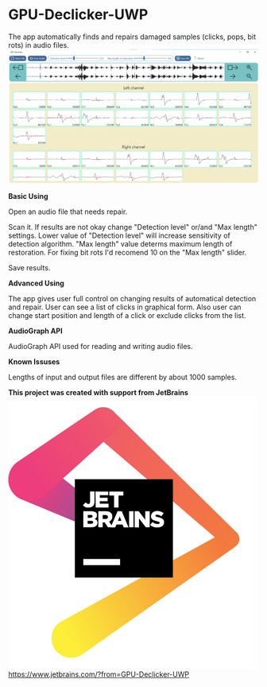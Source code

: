# GPU-Declicker-UWP
The app automatically finds and repairs damaged samples (clicks, pops, bit rots) in audio files. 
![Alt text](/2020-06-24.png?raw=true "GPU-Declicker-UWP")

<b>Basic Using</b>

Open an audio file that needs repair.

Scan it. If results are not okay change "Detection level" or/and "Max length" settings. Lower value of "Detection level" will increase sensitivity of detection algorithm. "Max length" value determs maximum length of restoration. For fixing bit rots I'd recomend 10 on the "Max length" slider.

Save results.

<b>Advanced Using</b>

The app gives user full control on changing results of automatical detection and repair. User can see a list of clicks in graphical form. Also user can change start position and length of a click or exclude clicks from the list.

<b>AudioGraph API</b>

AudioGraph API used for reading and writing audio files. 

<b>Known Issuses</b>

Lengths of input and output files are different by about 1000 samples.

<b>This project was created with support from JetBrains</b>
![JetBrains](/jetbrains.png?raw=true "")
https://www.jetbrains.com/?from=GPU-Declicker-UWP
